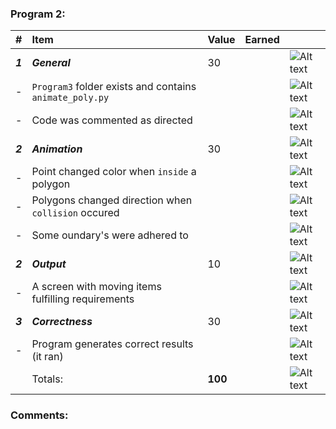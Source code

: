 ### Program 2:
| #       | Item                                                       | Value   | Earned   |                |
|:--------|:-----------------------------------------------------------|:--------|:---------|:---------------|
| ***1*** | ***General***                                              | 30      |          | ![Alt text][1] |
| -       | `Program3` folder exists and contains `animate_poly.py`    |         |          | ![Alt text][1] |
| -       | Code was commented as directed                             |         |          | ![Alt text][1] |
| ***2*** | ***Animation***                                            | 30      |          | ![Alt text][1] |
| -       | Point changed color when `inside` a polygon                |         |          | ![Alt text][1] |
| -       | Polygons changed direction when `collision` occured        |         |          | ![Alt text][1] |
| -       | Some oundary's were adhered to                             |         |          | ![Alt text][1] |
| ***2*** | ***Output***                                               | 10      |          | ![Alt text][1] |
| -       | A screen with moving items fulfilling requirements         |         |          | ![Alt text][1] |
| ***3*** | ***Correctness***                                          | 30      |          | ![Alt text][1] |
| -       | Program generates correct results (it ran)                 |         |          | ![Alt text][1] |
|         | Totals:                                                    | **100** |          | ![Alt text][1] |
### Comments:
```

```

[1]: http://f.cl.ly/items/3E231i211n2E042B1U3K/right.png  "Correct"
[2]: http://f.cl.ly/items/2X473C1Q1F2x3S1E4231/wrong.gif  "Incorrect"
[3]: http://f.cl.ly/items/1A0d2Q1J1N1u0C3g0C1s/null.gif  "Errors"

